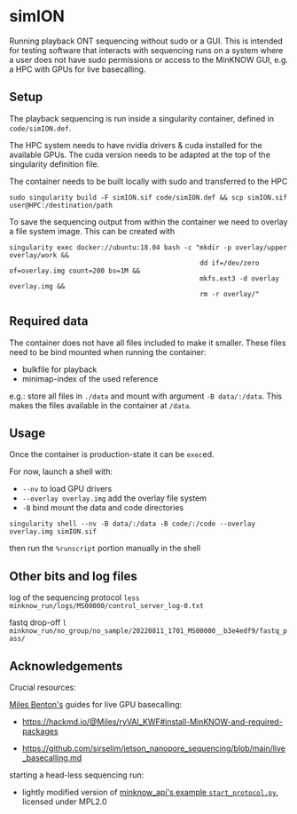 # simION

Running playback ONT sequencing without sudo or a GUI. 
This is intended for testing software that interacts with sequencing runs on a system where a user does not have sudo permissions or access to the MinKNOW GUI, e.g. 
a HPC with GPUs for live basecalling.


## Setup

The playback sequencing is run inside a singularity container, defined in `code/simION.def`.

The HPC system needs to have nvidia drivers & cuda installed for the available GPUs. 
The cuda version needs to be adapted at the top of the singularity definition file.


The container needs to be built locally with sudo and transferred to the HPC

```shell
sudo singularity build -F simION.sif code/simION.def && scp simION.sif user@HPC:/destination/path
```

To save the sequencing output from within the container we need to overlay a file system image.
This can be created with 

```shell
singularity exec docker://ubuntu:18.04 bash -c "mkdir -p overlay/upper overlay/work &&
                                                dd if=/dev/zero of=overlay.img count=200 bs=1M &&
                                                mkfs.ext3 -d overlay overlay.img && 
                                                rm -r overlay/"
```


## Required data

The container does not have all files included to make it smaller.
These files need to be bind mounted when running the container:

- bulkfile for playback
- minimap-index of the used reference


e.g.: store all files in `./data` and mount with argument `-B data/:/data`. 
This makes the files available in the container at `/data`.


## Usage

Once the container is production-state it can be `exec`ed. 

For now, launch a shell with:

- `--nv` to load GPU drivers
- `--overlay overlay.img` add the overlay file system
- `-B` bind mount the data and code directories


```shell
singularity shell --nv -B data/:/data -B code/:/code --overlay overlay.img simION.sif
```

then run the `%runscript` portion manually in the shell


## Other bits and log files

log of the sequencing protocol
`less minknow_run/logs/MS00000/control_server_log-0.txt`

fastq drop-off
`l minknow_run/no_group/no_sample/20220811_1701_MS00000__b3e4edf9/fastq_pass/`


## Acknowledgements

Crucial resources: 

[Miles Benton's](https://github.com/sirselim) guides for live GPU basecalling:

* https://hackmd.io/@Miles/ryVAI_KWF#install-MinKNOW-and-required-packages

* https://github.com/sirselim/jetson_nanopore_sequencing/blob/main/live_basecalling.md

starting a head-less sequencing run:

- lightly modified version of [minknow_api's example `start_protocol.py`](https://github.com/nanoporetech/minknow_api/blob/9302ac463827fc492e6d5fa80c29f56707ca7984/python/minknow_api/examples/start_protocol.py), licensed under MPL2.0


